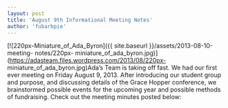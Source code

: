 ```yaml
---
layout: post
title: 'August 9th Informational Meeting Notes'
author: 'fubarbpie'
---
```


[![220px-Miniature_of_Ada_Byron]({{ site.baseurl }}/assets/2013-08-10-meeting-
notes/220px-
miniature_of_ada_byron.jpg)](https://adasteam.files.wordpress.com/2013/08/220px-
miniature_of_ada_byron.jpg)Ada’s Team is taking off fast. We had our first
ever meeting on Friday August 9, 2013. After introducing our student group and
purpose, and discussing details of the Grace Hopper conference, we
brainstormed possible events for the upcoming year and possible methods of
fundraising. Check out the meeting minutes posted below:

  



